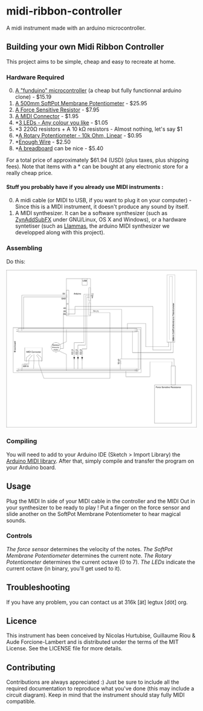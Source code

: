 midi-ribbon-controller
======================

A midi instrument made with an arduino microcontroller.

## Building your own Midi Ribbon Controller

This project aims to be simple, cheap and easy to recreate at home.

### Hardware Required

0. [A "funduino" microcontroller](http://www.dx.com/p/diy-funduino-uno-r3-development-board-microcontroller-w-usb-cable-240588) (a cheap but fully functionnal arduino clone) - $15.19
1. [A 500mm SoftPot Membrane Potentiometer](https://www.sparkfun.com/products/8681) - $25.95
2. [A Force Sensitive Resistor](https://www.sparkfun.com/products/9376) - $7.95
3. [A MIDI Connector](https://www.sparkfun.com/products/9536) - $1.95
4. *[3 LEDs - Any colour you like](https://www.sparkfun.com/products/9650) - $1.05
5. *3 220Ω resistors + A 10 kΩ resistors - Almost nothing, let's say $1
6. *[A Rotary Potentiometer - 10k Ohm, Linear](https://www.sparkfun.com/products/9939) - $0.95
7. *[Enough Wire](https://www.sparkfun.com/products/8023) - $2.50
8. *[A breadboard](http://www.dx.com/p/830-point-solderless-breadboard-118354) can be nice - $5.40

For a total price of approximately $61.94 (USD) (plus taxes, plus shipping fees).
Note that items with a * can be bought at any electronic store for a really cheap price.

#### Stuff you probably have if you already use MIDI instruments :
0. A midi cable (or MIDI to USB, if you want to plug it on your computer) - Since this is a MIDI instrument, it doesn't produce any sound by itself.
1. A MIDI synthesizer. It can be a software synthesizer (such as [ZynAddSubFX](https://en.wikipedia.org/wiki/ZynAddSubFX) under GNU/Linux, OS X and Windows), or a hardware syntetiser (such as [Llammas](https://github.com/adelrune/Llammas), the arduino MIDI synthesizer we developped along with this project).

### Assembling

Do this:

![MIDI Ribbon Controller Circuit Diagram](/circuit-diagram.png "Circuit Diagram")

### Compiling

You will need to add to your Arduino IDE (Sketch > Import Library) the [Arduino MIDI library](https://github.com/FortySevenEffects/arduino_midi_library/releases/latest). After that, simply compile and transfer the program on your Arduino board.

## Usage

Plug the MIDI In side of your MIDI cable in the controller and the MIDI Out in your synthesizer to be ready to play !
Put a finger on the force sensor and slide another on the SoftPot Membrane Potentiometer to hear magical sounds.

### Controls
*The force sensor* determines the velocity of the notes.
*The SoftPot Membrane Potentiometer* determines the current note.
*The Rotary Potentiometer* determines the current octave (0 to 7).
*The LEDs* indicate the current octave (in binary, you'll get used to it).

## Troubleshooting

If you have any problem, you can contact us at 316k [ät] legtux [döt] org.

## Licence

This instrument has been conceived by Nicolas Hurtubise, Guillaume Riou & Aude Forcione-Lambert and is distributed under the terms of the MIT License. See the LICENSE file for more details.

## Contributing

Contributions are always appreciated :) Just be sure to include all the required documentation to reproduce what you've done (this may include a circuit diagram).
Keep in mind that the instrument should stay fully MIDI compatible.
